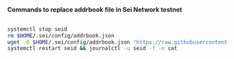 ##
**Commands to replace addrbook file in Sei Network testnet**
##

```sh
systemctl stop seid
rm $HOME/.sei/config/addrbook.json 
wget -O $HOME/.sei/config/addrbook.json "https://raw.githubusercontent.com/EnterStake/cosmosguides/main/Testnets/Sei/addrbook.json"
systemctl restart seid && journalctl -u seid -f -o cat
```

